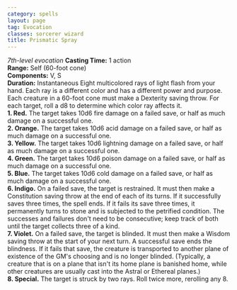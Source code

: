 ```yaml
---
category: spells
layout: page
tag: Evocation
classes: sorcerer wizard
title: Prismatic Spray
---
```


_7th-level evocation_ **Casting Time:** 1 action    
**Range:** Self (60-foot cone)    
**Components:** V, S    
**Duration:** Instantaneous Eight multicolored rays of light flash from your hand. Each ray is a different color and has a different power and purpose. Each creature in a 60-foot cone must make a Dexterity saving throw. For each target, roll a d8 to determine which color ray affects it.    
**1. Red.** The target takes 10d6 fire damage on a failed save, or half as much damage on a successful one.    
**2. Orange.** The target takes 10d6 acid damage on a failed save, or half as much damage on a successful one.    
**3. Yellow.** The target takes 10d6 lightning damage on a failed save, or half as much damage on a successful one.    
**4. Green.** The target takes 10d6 poison damage on a failed save, or half as much damage on a successful one.    
**5. Blue.** The target takes 10d6 cold damage on a failed save, or half as much damage on a successful one.    
**6. Indigo.** On a failed save, the target is restrained. It must then make a Constitution saving throw at the end of each of its turns. If it successfully saves three times, the spell ends. If it fails its save three times, it permanently turns to stone and is subjected to the petrified condition. The successes and failures don't need to be consecutive; keep track of both until the target collects three of a kind.    
**7. Violet.** On a failed save, the target is blinded. It must then make a Wisdom saving throw at the start of your next turn. A successful save ends the blindness. If it fails that save, the creature is transported to another plane of existence of the GM's choosing and is no longer blinded. (Typically, a creature that is on a plane that isn't its home plane is banished home, while other creatures are usually cast into the Astral or Ethereal planes.)    
**8. Special.** The target is struck by two rays. Roll twice more, rerolling any 8. 

